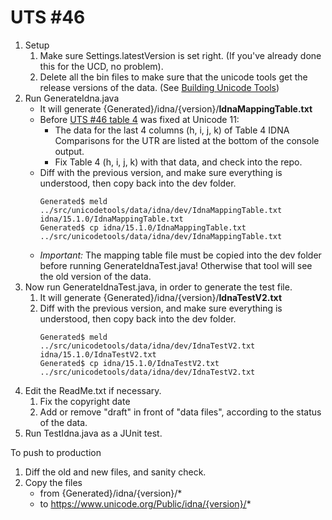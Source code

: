 # UTS #46

1.  Setup
    1.  Make sure Settings.latestVersion is set right. (If you've already done
        this for the UCD, no problem).
    2.  Delete all the bin files to make sure that the unicode tools get the
        release versions of the data. (See [Building Unicode Tools](build.md))
2.  Run GenerateIdna.java
    *   It will generate
        {Generated}/idna/{version}/**IdnaMappingTable.txt**
    *   Before [UTS #46 table 4](https://www.unicode.org/reports/tr46/#Table_IDNA_Comparisons)
        was fixed at Unicode 11:
        *   The data for the last 4 columns (h, i, j, k) of Table 4 IDNA
            Comparisons for the UTR are listed at the bottom of the console output.
        *   Fix Table 4 (h, i, j, k) with that data, and check into the repo.
    *   Diff with the previous version, and make sure everything is understood,
        then copy back into the dev folder.
        ```
        Generated$ meld ../src/unicodetools/data/idna/dev/IdnaMappingTable.txt idna/15.1.0/IdnaMappingTable.txt
        Generated$ cp idna/15.1.0/IdnaMappingTable.txt ../src/unicodetools/data/idna/dev/IdnaMappingTable.txt
        ```
    *   *Important:* The mapping table file must be copied into the dev folder
        before running GenerateIdnaTest.java!
        Otherwise that tool will see the old version of the data.
3.  Now run GenerateIdnaTest.java, in order to generate the test file.
    1.  It will generate {Generated}/idna/{version}/**IdnaTestV2.txt**
    2.  Diff with the previous version, and make sure everything is understood,
        then copy back into the dev folder.
        ```
        Generated$ meld ../src/unicodetools/data/idna/dev/IdnaTestV2.txt idna/15.1.0/IdnaTestV2.txt
        Generated$ cp idna/15.1.0/IdnaTestV2.txt ../src/unicodetools/data/idna/dev/IdnaTestV2.txt
        ```
4.  Edit the ReadMe.txt if necessary.
    1.  Fix the copyright date
    2.  Add or remove "draft" in front of "data files", according to the status
        of the data.
5.  Run TestIdna.java as a JUnit test.

To push to production

1.  Diff the old and new files, and sanity check.
2.  Copy the files
    *   from {Generated}/idna/{version}/*
    *   to https://www.unicode.org/Public/idna/{version}/*
